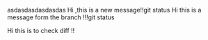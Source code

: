 asdasdasdasdasdas
Hi ,this is a new message!!git status
Hi this is a message form the branch !!!git status

Hi this is to check diff !!